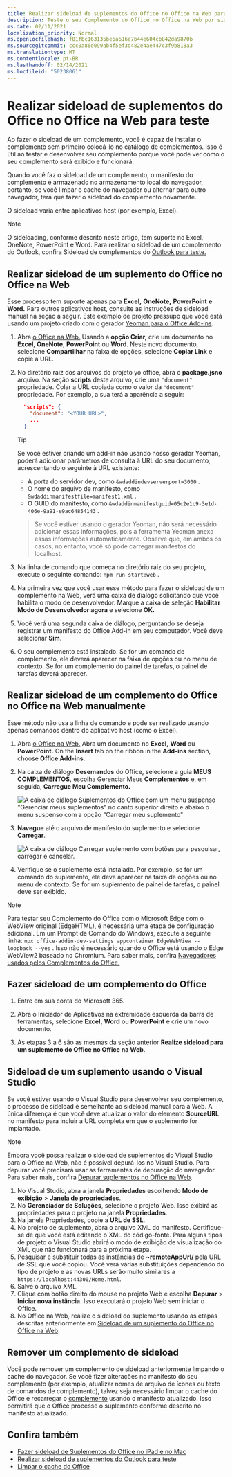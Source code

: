 ```yaml
---
title: Realizar sideload de suplementos do Office no Office na Web para teste
description: Teste o seu Complemento do Office no Office na Web por sideload.
ms.date: 02/11/2021
localization_priority: Normal
ms.openlocfilehash: f81fbc163135be5a616e7b44e604cb842da9870b
ms.sourcegitcommit: ccc0a86d099ab4f5ef3d482e4ae447c3f9b818a3
ms.translationtype: MT
ms.contentlocale: pt-BR
ms.lasthandoff: 02/14/2021
ms.locfileid: "50238061"
---
```

# <a name="sideload-office-add-ins-in-office-on-the-web-for-testing"></a>Realizar sideload de suplementos do Office no Office na Web para teste

Ao fazer o sideload de um complemento, você é capaz de instalar o complemento sem primeiro colocá-lo no catálogo de complementos. Isso é útil ao testar e desenvolver seu complemento porque você pode ver como o seu complemento será exibido e funcionará.

Quando você faz o sideload de um complemento, o manifesto do complemento é armazenado no armazenamento local do navegador, portanto, se você limpar o cache do navegador ou alternar para outro navegador, terá que fazer o sideload do complemento novamente.

O sideload varia entre aplicativos host (por exemplo, Excel).

> [!NOTE]
> O sideloading, conforme descrito neste artigo, tem suporte no Excel, OneNote, PowerPoint e Word. Para realizar o sideload de um complemento do Outlook, confira Sideload de complementos do [Outlook para teste.](../outlook/sideload-outlook-add-ins-for-testing.md)

## <a name="sideload-an-office-add-in-in-office-on-the-web"></a>Realizar sideload de um suplemento do Office no Office na Web

Esse processo tem suporte apenas para **Excel,** **OneNote,** **PowerPoint** **e Word.** Para outros aplicativos host, consulte as instruções de sideload manual na seção a seguir. Este exemplo de projeto pressupo que você está usando um projeto criado com o gerador [Yeoman para o Office Add-ins](https://github.com/OfficeDev/generator-office).

1. Abra [o Office na Web.](https://office.live.com/) Usando a **opção Criar,** crie um documento no **Excel**, **OneNote**, **PowerPoint** ou **Word**. Neste novo documento, selecione **Compartilhar** na faixa de opções, selecione **Copiar Link** e copie a URL.

2. No diretório raiz dos arquivos do projeto yo office, abra o **package.jsno** arquivo. Na seção **scripts** deste arquivo, crie uma `"document"` propriedade. Colar a URL copiada como o valor da `"document"` propriedade. Por exemplo, a sua terá a aparência a seguir:

    ```json
      "scripts": {
        "document": "<YOUR URL>",
        ...
      }
    ```

    > [!TIP]
    > Se você estiver criando um add-in não usando nosso gerador Yeoman, poderá adicionar parâmetros de consulta à URL do seu documento, acrescentando o seguinte à URL existente:

    - A porta do servidor dev, como `&wdaddindevserverport=3000` .
    - O nome do arquivo de manifesto, como `&wdaddinmanifestfile=manifest1.xml` .
    - O GUID do manifesto, como `&wdaddinmanifestguid=05c2e1c9-3e1d-406e-9a91-e9ac64854143` .

    > Se você estiver usando o gerador Yeoman, não será necessário adicionar essas informações, pois a ferramenta Yeoman anexa essas informações automaticamente.
    > Observe que, em ambos os casos, no entanto, você só pode carregar manifestos do localhost.

3. Na linha de comando que começa no diretório raiz do seu projeto, execute o seguinte comando: `npm run start:web` .

4. Na primeira vez que você usar esse método para fazer o sideload de um complemento na Web, verá uma caixa de diálogo solicitando que você habilita o modo de desenvolvedor. Marque a caixa de seleção **Habilitar Modo de Desenvolvedor agora** e selecione **OK.**

5. Você verá uma segunda caixa de diálogo, perguntando se deseja registrar um manifesto do Office Add-in em seu computador. Você deve selecionar **Sim**.

6. O seu complemento está instalado. Se for um comando de complemento, ele deverá aparecer na faixa de opções ou no menu de contexto. Se for um complemento do painel de tarefas, o painel de tarefas deverá aparecer.

## <a name="sideload-an-office-add-in-in-office-on-the-web-manually"></a>Realizar sideload de um complemento do Office no Office na Web manualmente

Esse método não usa a linha de comando e pode ser realizado usando apenas comandos dentro do aplicativo host (como o Excel).

1. Abra [o Office na Web.](https://office.live.com/) Abra um documento no **Excel,** **Word** ou **PowerPoint.** On the **Insert** tab on the ribbon in the **Add-ins** section, choose **Office Add-ins**.

1. Na caixa de diálogo **Desemandos** do Office, selecione a guia **MEUS COMPLEMENTOS,** escolha Gerenciar Meus **Complementos** e, em seguida, **Carregue Meu Complemento.**

    ![A caixa de diálogo Suplementos do Office com um menu suspenso "Gerenciar meus suplementos" no canto superior direito e abaixo o menu suspenso com a opção "Carregar meu suplemento"](../images/office-add-ins-my-account.png)

1. **Navegue** até o arquivo de manifesto do suplemento e selecione **Carregar**.

    ![A caixa de diálogo Carregar suplemento com botões para pesquisar, carregar e cancelar.](../images/upload-add-in.png)

1. Verifique se o suplemento está instalado. Por exemplo, se for um comando do suplemento, ele deve aparecer na faixa de opções ou no menu de contexto. Se for um suplemento de painel de tarefas, o painel deve ser exibido.

> [!NOTE]
> Para testar seu Complemento do Office com o Microsoft Edge com o WebView original (EdgeHTML), é necessária uma etapa de configuração adicional. Em um Prompt de Comando do Windows, execute a seguinte linha: `npx office-addin-dev-settings appcontainer EdgeWebView --loopback --yes` . Isso não é necessário quando o Office está usando o Edge WebView2 baseado no Chromium. Para saber mais, confira [Navegadores usados pelos Complementos do Office.](../concepts/browsers-used-by-office-web-add-ins.md)

## <a name="sideload-an-office-add-in"></a>Fazer sideload de um complemento do Office

1. Entre em sua conta do Microsoft 365.

2. Abra o Iniciador de Aplicativos na extremidade esquerda da barra de ferramentas, selecione **Excel,** **Word** ou **PowerPoint** e crie um novo documento.

3. As etapas 3 a 6 são as mesmas da seção anterior **Realize sideload para um suplemento do Office no Office na Web**. 

## <a name="sideload-an-add-in-when-using-visual-studio"></a>Sideload de um suplemento usando o Visual Studio

Se você estiver usando o Visual Studio para desenvolver seu complemento, o processo de sideload é semelhante ao sideload manual para a Web. A única diferença é que você deve atualizar o valor do elemento **SourceURL** no manifesto para incluir a URL completa em que o suplemento for implantado.

> [!NOTE]
> Embora você possa realizar o sideload de suplementos do Visual Studio para o Office na Web, não é possível depurá-los no Visual Studio. Para depurar você precisará usar as ferramentas de depuração do navegador. Para saber mais, confira [Depurar suplementos no Office na Web](debug-add-ins-in-office-online.md).

1. No Visual Studio, abra a janela **Propriedades** escolhendo **Modo de exibição** > **Janela de propriedades**.
2. No **Gerenciador de Soluções**, selecione o projeto Web. Isso exibirá as propriedades para o projeto na janela **Propriedades**.
3. Na janela Propriedades, copie a **URL de SSL**.
4. No projeto de suplemento, abra o arquivo XML do manifesto. Certifique-se de que você está editando o XML do código-fonte. Para alguns tipos de projeto o Visual Studio abrirá o modo de exibição de visualização do XML que não funcionará para a próxima etapa.
5. Pesquisar e substituir todas as instâncias de **~remoteAppUrl/** pela URL de SSL que você copiou. Você verá várias substituições dependendo do tipo de projeto e as novas URLs serão muito similares a `https://localhost:44300/Home.html`.
6. Salve o arquivo XML.
7. Clique com botão direito do mouse no projeto Web e escolha **Depurar** > **Iniciar nova instância**. Isso executará o projeto Web sem iniciar o Office.
8. No Office na Web, realize o sideload do suplemento usando as etapas descritas anteriormente em [Sideload de um suplemento do Office no Office na Web](#sideload-an-office-add-in-in-office-on-the-web).

## <a name="remove-a-sideloaded-add-in"></a>Remover um complemento de sideload

Você pode remover um complemento de sideload anteriormente limpando o cache do navegador. Se você fizer alterações no manifesto do seu complemento (por exemplo, atualizar nomes de arquivo de ícones ou texto de comandos de complemento), talvez seja necessário limpar o cache do Office e recarregar o [complemento](clear-cache.md) usando o manifesto atualizado. Isso permitirá que o Office processe o suplemento conforme descrito no manifesto atualizado.

## <a name="see-also"></a>Confira também

- [Fazer sideload de Suplementos do Office no iPad e no Mac](sideload-an-office-add-in-on-ipad-and-mac.md)
- [Realizar sideload de suplementos do Outlook para teste](../outlook/sideload-outlook-add-ins-for-testing.md)
- [Limpar o cache do Office](clear-cache.md)
